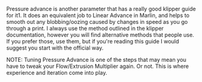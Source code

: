 Pressure advance is another parameter that has a really good klipper guide for it1. It does an equivalent job to Linear Advance in Marlin, and helps to smooth out any blobbing/oozing caused by changes in speed as you go through a print. I always use the method outlined in the klipper documentation, however you will find alternative methods that people use. If you prefer those, use them, but if you're reading this guide I would suggest you start with the official way.

NOTE: Tuning Pressure Advance is one of the steps that may mean you have to tweak your Flow/Extrusion Multiplier again. Or not. This is where experience and iteration come into play.
